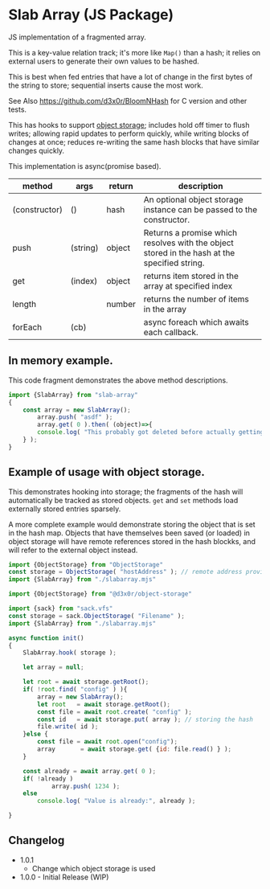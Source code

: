 

# Slab Array (JS Package)

JS implementation of a fragmented array.



This is a key-value relation track; it's more like `Map()` than a hash; it relies on external users to generate their own values to be hashed.

This is best when fed entries that have a lot of change in the first bytes of the string to store; sequential inserts cause the most work.

See Also https://github.com/d3x0r/BloomNHash for C version and other tests.

This has hooks to support [object storage](https://github.com/d3x0r/sack.vfs/blob/master/README_ObjectStorage.md); 
includes hold off timer to flush writes; allowing rapid updates to perform quickly, while writing blocks of changes at once; 
reduces re-writing the same hash blocks that have similar changes quickly.

This implementation is async(promise based).

|method| args | return | description |
|---|----|----|----|
|(constructor) | (<optional storage>) | hash | An optional object storage instance can be passed to the constructor. |
|push| (string) | object | Returns a promise which resolves with the object stored in the hash at the specified string. |
|get| (index) | object | returns item stored in the array at specified index |
|length | <getter> | number | returns the number of items in the array |
| forEach | (cb)  |    | async foreach which awaits each callback.  |


## In memory example.

This code fragment demonstrates the above method descriptions.

``` js
import {SlabArray} from "slab-array"
{
	const array = new SlabArray();
        array.push( "asdf" );
        array.get( 0 ).then( (object)=>{
		console.log( "This probably got deleted before actually getting done, maybe?" );
	} );
}

```

## Example of usage with object storage.


This demonstrates hooking into storage; the fragments of the hash will automatically be tracked as stored objects.
`get` and `set` methods load externally stored entries sparsely.

A more complete example would demonstrate storing the object that is set in the hash map.  Objects that have
themselves been saved (or loaded) in object storage will have remote references stored in the hash blockks, and 
will refer to the external object instead.

``` js
import {ObjectStorage} from "ObjectStorage"
const storage = ObjectStorage( "hostAddress" ); // remote address providing storage
import {SlabArray} from "./slabarray.mjs"

```

``` js
import {ObjectStorage} from "@d3x0r/object-storage"
````


``` js
import {sack} from "sack.vfs"
const storage = sack.ObjectStorage( "Filename" );
import {SlabArray} from "./slabarray.mjs"

async function init() 
{
	SlabArray.hook( storage );

	let array = null;

	let root = await storage.getRoot();
	if( !root.find( "config" ) ){
		array = new SlabArray();
		let root   = await storage.getRoot();
		const file = await root.create( "config" );
		const id   = await storage.put( array ); // storing the hash 
		file.write( id );
	}else {
		const file = await root.open("config");
		array       = await storage.get( {id: file.read() } );
	}

	const already = await array.get( 0 );
	if( !already )
	        array.push( 1234 );
	else
		console.log( "Value is already:", already );

}

```


## Changelog

- 1.0.1
   - Change which object storage is used
- 1.0.0 - Initial Release (WIP)